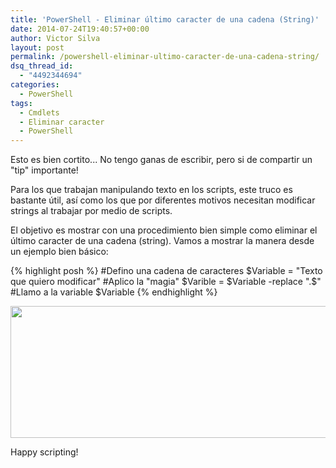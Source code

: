 ```yaml
---
title: 'PowerShell - Eliminar último caracter de una cadena (String)'
date: 2014-07-24T19:40:57+00:00
author: Victor Silva
layout: post
permalink: /powershell-eliminar-ultimo-caracter-de-una-cadena-string/
dsq_thread_id:
  - "4492344694"
categories:
  - PowerShell
tags:
  - Cmdlets
  - Eliminar caracter
  - PowerShell
---
```

Esto es bien cortito... No tengo ganas de escribir, pero si de compartir un "tip" importante!

Para los que trabajan manipulando texto en los scripts, este truco es bastante útil, así como los que por diferentes motivos necesitan modificar strings al trabajar por medio de scripts.

El objetivo es mostrar con una procedimiento bien simple como eliminar el último caracter de una cadena (string). Vamos a mostrar la manera desde un ejemplo bien básico:

{% highlight posh %}
#Defino una cadena de caracteres
$Variable = "Texto que quiero modificar"
#Aplico la "magia"
$Varible = $Variable -replace ".$"
#Llamo a la variable
$Variable
{% endhighlight %}

<img class="alignnone" src="https://lh5.googleusercontent.com/-gJNkMoyRWqM/VAY3AgeVtaI/AAAAAAAAFnc/gVO1mEWWL1o/w877-h211-no/PS_EliminarCaracter.png" alt="" width="877" height="211" />

Happy scripting!